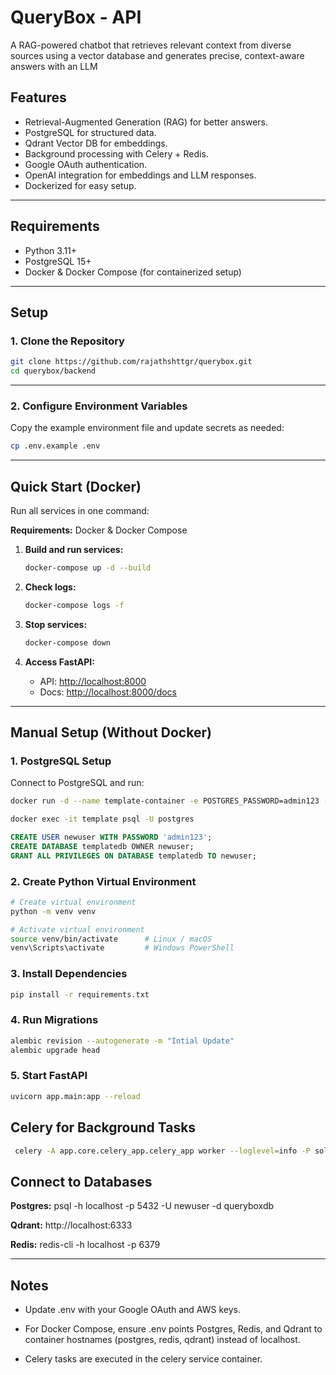 # QueryBox - API

A RAG-powered chatbot that retrieves relevant context from diverse sources using a vector database and generates precise, context-aware answers with an LLM

## Features

- Retrieval-Augmented Generation (RAG) for better answers.
- PostgreSQL for structured data.
- Qdrant Vector DB for embeddings.
- Background processing with Celery + Redis.
- Google OAuth authentication.
- OpenAI integration for embeddings and LLM responses.
- Dockerized for easy setup.

---

## Requirements

- Python 3.11+
- PostgreSQL 15+
- Docker & Docker Compose (for containerized setup)

---

## Setup

### 1. Clone the Repository

```bash
git clone https://github.com/rajathshttgr/querybox.git
cd querybox/backend
```

---

### 2. Configure Environment Variables

Copy the example environment file and update secrets as needed:

```bash
cp .env.example .env
```

---

## Quick Start (Docker)

Run all services in one command:

**Requirements:** Docker & Docker Compose

1. **Build and run services:**

   ```bash
   docker-compose up -d --build
   ```

2. **Check logs:**

   ```bash
   docker-compose logs -f
   ```

3. **Stop services:**

   ```bash
   docker-compose down
   ```

4. **Access FastAPI:**
   - API: [http://localhost:8000](http://localhost:8000)
   - Docs: [http://localhost:8000/docs](http://localhost:8000/docs)

---

## Manual Setup (Without Docker)

### 1. PostgreSQL Setup

Connect to PostgreSQL and run:

```bash
docker run -d --name template-container -e POSTGRES_PASSWORD=admin123 -p 5432:5432 postgres:15

docker exec -it template psql -U postgres
```

```sql
CREATE USER newuser WITH PASSWORD 'admin123';
CREATE DATABASE templatedb OWNER newuser;
GRANT ALL PRIVILEGES ON DATABASE templatedb TO newuser;
```

### 2. Create Python Virtual Environment

```bash
# Create virtual environment
python -m venv venv

# Activate virtual environment
source venv/bin/activate      # Linux / macOS
venv\Scripts\activate         # Windows PowerShell
```

### 3. Install Dependencies

```bash
pip install -r requirements.txt
```

### 4. Run Migrations

```bash
alembic revision --autogenerate -m "Intial Update"
alembic upgrade head
```

### 5. Start FastAPI

```bash
uvicorn app.main:app --reload
```

## Celery for Background Tasks

```bash
 celery -A app.core.celery_app.celery_app worker --loglevel=info -P solo
```

## Connect to Databases

**Postgres:** psql -h localhost -p 5432 -U newuser -d queryboxdb

**Qdrant:** http://localhost:6333

**Redis:** redis-cli -h localhost -p 6379

---

## Notes

- Update .env with your Google OAuth and AWS keys.

- For Docker Compose, ensure .env points Postgres, Redis, and Qdrant to container hostnames (postgres, redis, qdrant) instead of localhost.

- Celery tasks are executed in the celery service container.

